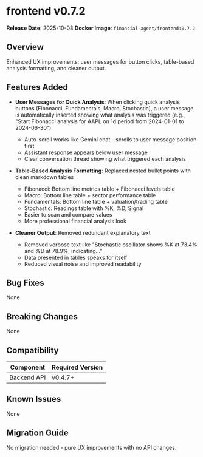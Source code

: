 # frontend v0.7.2

**Release Date**: 2025-10-08
**Docker Image**: `financial-agent/frontend:0.7.2`

## Overview

Enhanced UX improvements: user messages for button clicks, table-based analysis formatting, and cleaner output.

## Features Added

- **User Messages for Quick Analysis**: When clicking quick analysis buttons (Fibonacci, Fundamentals, Macro, Stochastic), a user message is automatically inserted showing what analysis was triggered (e.g., "Start Fibonacci analysis for AAPL on 1d period from 2024-01-01 to 2024-06-30")
  - Auto-scroll works like Gemini chat - scrolls to user message position first
  - Assistant response appears below user message
  - Clear conversation thread showing what triggered each analysis

- **Table-Based Analysis Formatting**: Replaced nested bullet points with clean markdown tables
  - Fibonacci: Bottom line metrics table + Fibonacci levels table
  - Macro: Bottom line table + sector performance table
  - Fundamentals: Bottom line table + valuation/trading table
  - Stochastic: Readings table with %K, %D, Signal
  - Easier to scan and compare values
  - More professional financial analysis look

- **Cleaner Output**: Removed redundant explanatory text
  - Removed verbose text like "Stochastic oscillator shows %K at 73.4% and %D at 78.9%, indicating..."
  - Data presented in tables speaks for itself
  - Reduced visual noise and improved readability

## Bug Fixes

None

## Breaking Changes

None

## Compatibility

| Component | Required Version |
|-----------|-----------------|
| Backend API | v0.4.7+ |

## Known Issues

None

## Migration Guide

No migration needed - pure UX improvements with no API changes.

